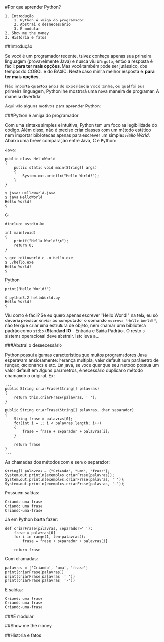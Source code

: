 #Por que aprender Python?

    1. Introdução
        1. Python é amiga do programador
        2. Abstrai o desnecessário
        3. É modular
    2. Show me the money
    3. História e fatos


##Introdução

Se você é um programador recente, talvez conheça apenas sua primeira linguagem (provavelmente Java) e nunca viu um `goto`, então a resposta é fácil: **para ter mais opções**. Mas você também pode ser jurássico, dos tempos do COBOL e do BASIC. Neste caso minha melhor resposta é: **para ter mais opções**.

Não importa quantos anos de experiência você tenha, ou qual foi sua primeira linguagem, Python lhe mostrará uma nova maneira de programar. A maneira divertida!

Aqui vão alguns motivos para aprender Python:


###Python é amiga do programador

Com uma sintaxe simples e intuitiva, Python tem um foco na legibilidade do código. Além disso, não é preciso criar classes com um método estático nem importar bibliotecas apenas para escrever um simples *Hello World*. Abaixo uma breve comparação entre Java, C e Python:

Java:
```
public class HelloWorld
{
    public static void main(String[] args)
    {
        System.out.println("Hello World!");
    }
}
```
```
$ javac HelloWorld.java
$ java HelloWorld
Hello World!
$
```

C:
```
#include <stdio.h>

int main(void)
{
    printf("Hello World!\n");
    return 0;
}
```
```
$ gcc helloworld.c -o hello.exe
$ ./hello.exe
Hello World!
$
```

Python:
```
print("Hello World!")
```
```
$ python3.2 helloWorld.py
Hello World!
$
```

Viu como é fácil? Se eu quero apenas escrever "Hello World!" na tela, eu só deveria precisar enviar ao computador o comando `escreva "Hello World!"`, não ter que criar uma estrutura de objeto, nem chamar uma biblioteca padrão como `stdio` (**St**andar**d** **IO** - Entrada e Saída Padrão). O resto o sistema operacional deve abstrair. Isto leva a...


###Abstrai o desnecessário

Python possui algumas característica que muitos programadores Java esperavam ansiosamente: herança múltipla, valor default num parâmetro de função, dicionários e etc. Em java, se você quer que seu método possua um valor default em alguns parametros, é necessário duplicar o método, chamando o original. Ex:

```
...
public String criarFrase(String[] palavras)
{
    return this.criarFrase(palavras, ' ');
}

public String criarFrase(String[] palavras, char separador)
{
    String frase = palavras[0];
    for(int i = 1; i < palavras.length; i++)
    {
        frase = frase + separador + palavras[i];
    }

    return frase;
}
...
```
As chamadas dos métodos com e sem o separador:
```
String[] palavras = {"Criando", "uma", "frase"};
System.out.println(exemplos.criarFrase(palavras));
System.out.println(exemplos.criarFrase(palavras, ' '));
System.out.println(exemplos.criarFrase(palavras, '-'));
```
Possuem saídas:
```
Criando uma frase
Criando uma frase
Criando-uma-frase
```

Já em Python basta fazer:
```
def criarFrase(palavras, separador=' '):
    frase = palavras[0]
    for i in range(1, len(palavras)):
        frase = frase + separador + palavras[i]

    return frase
```
Com chamadas:
```
palavras = ['Criando', 'uma', 'frase']
print(criarFrase(palavras))
print(criarFrase(palavras, ' '))
print(criarFrase(palavras, '-'))
```
E saídas:
```
Criando uma frase
Criando uma frase
Criando-uma-frase
```


###É modular


##Show me the money


##História e fatos
